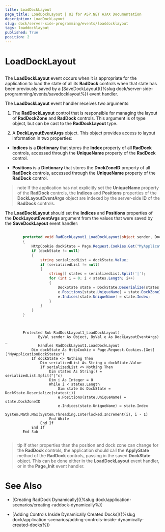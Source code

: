 ```yaml
---
title: LoadDockLayout
page_title: LoadDockLayout | UI for ASP.NET AJAX Documentation
description: LoadDockLayout
slug: dock/server-side-programming/events/loaddocklayout
tags: loaddocklayout
published: True
position: 2
---
```


# LoadDockLayout



## 

The __LoadDockLayout__ event occurs when it is appropriate for the application to load the state of all its __RadDock__ controls when that state has been previously saved by a [SaveDockLayout]({%slug dock/server-side-programming/events/savedocklayout%}) event handler.

The __LoadDockLayout__ event handler receives two arguments:

1. The __RadDockLayout__ control that is responsible for managing the layout of __RadDockZone__ and __RadDock__ controls. This argument is of type object, but can be cast to the __RadDockLayout__ type.

1. A __DockLayoutEventArgs__ object. This object provides access to layout information in two properties:

* __Indices__ is a __Dictionary__ that stores the __Index__ property of all __RadDock__ controls, accessed through the __UniqueName__ property of the __RadDock__ control.

* __Positions__ is a __Dictionary__ that stores the __DockZoneID__ property of all __RadDock__ controls, accessed through the __UniqueName__ property of the __RadDock__ control.

>note If the application has not explicitly set the __UniqueName__ property of the __RadDock__ controls, the __Indices__ and __Positions__ properties of the __DockLayoutEventArgs__ object are indexed by the server-side __ID__ of the __RadDock__ controls.
>


The __LoadDockLayout__ should set the __Indices__ and __Positions__ properties of the __DockLayoutEventArgs__ argument from the values that were saved by the __SaveDockLayout__ event handler:



````C#
	
	    protected void RadDockLayout1_LoadDockLayout(object sender, DockLayoutEventArgs e)
	    {
	        HttpCookie dockState = Page.Request.Cookies.Get("MyApplicationDockStates");
	        if (dockState != null)
	        {
	            string serializedList = dockState.Value;
	            if (serializedList != null)
	            {
	                string[] states = serializedList.Split('|');
	                for (int i = 0; i < states.Length; i++)
	                {
	                    DockState state = DockState.Deserialize(states[i]);
	                    e.Positions[state.UniqueName] = state.DockZoneID;
	                    e.Indices[state.UniqueName] = state.Index;
	                }
	            }
	        }
	    } 
				
````
````VB
	     
	    Protected Sub RadDockLayout1_LoadDockLayout( _
	           ByVal sender As Object, ByVal e As DockLayoutEventArgs) _
	           Handles RadDockLayout1.LoadDockLayout
	        Dim dockState As HttpCookie = Page.Request.Cookies.[Get]("MyApplicationDockStates")
	        If dockState <> Nothing Then
	            Dim serializedList As String = dockState.Value
	            If serializedList <> Nothing Then
	                Dim states As String() = serializedList.Split("|"c)
	                Dim i As Integer = 0
	                While i < states.Length
	                    Dim state As DockState = DockState.Deserialize(states(i))
	                    e.Positions(state.UniqueName) = state.DockZoneID
	                    e.Indices(state.UniqueName) = state.Index
	                    System.Math.Max(System.Threading.Interlocked.Increment(i), i - 1)
	                End While
	            End If
	        End If
	    End Sub
	
````


>tip If other properties than the position and dock zone can change for the __RadDock__ controls, the application should call the __ApplyState__ method of the __RadDock__ controls, passing in the saved __DockState__ object. This can be done either in the __LoadDockLayout__ event handler, or in the __Page_Init__ event handler.
>


# See Also

 * [Creating RadDock Dynamically]({%slug dock/application-scenarios/creating-raddock-dynamically%})

 * [Adding Controls Inside Dynamically Created Docks]({%slug dock/application-scenarios/adding-controls-inside-dynamically-created-docks%})
